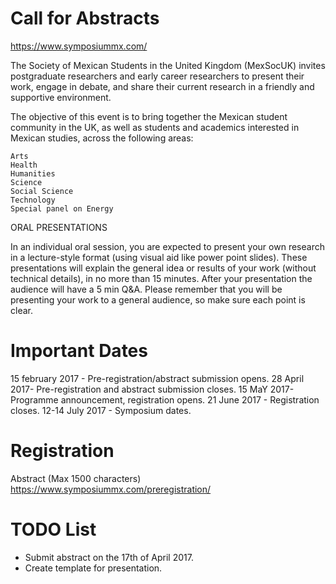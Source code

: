 # Call for Abstracts

https://www.symposiummx.com/

The Society of Mexican Students in the United Kingdom (MexSocUK) invites postgraduate researchers and early career researchers to present their work, engage in debate, and share their current research in a friendly and supportive environment.

The objective of this event is to bring together the Mexican student community in the UK, as well as students and academics interested in Mexican studies, across the following areas:

    Arts
    Health
    Humanities
    Science
    Social Science
    Technology
    Special panel on Energy

ORAL PRESENTATIONS

In an individual oral session, you are expected to present your own research in a lecture-style format (using visual aid like power point slides). These presentations will explain the general idea or results of your work (without technical details), in no more than 15 minutes. After your presentation the audience will have a 5 min Q&A. Please remember that you will be presenting your work to a general audience, so make sure each point is clear.


# Important Dates


15 february 2017 - Pre-registration/abstract submission opens.
28 April 2017- Pre-registration and abstract submission closes.
15 MaY 2017- Programme announcement, registration opens.
21 June 2017 - Registration closes.
12-14 July 2017 - Symposium dates.



# Registration

Abstract (Max 1500 characters)
https://www.symposiummx.com/preregistration/



# TODO List
* Submit abstract on the 17th of April 2017.
* Create template for presentation.
